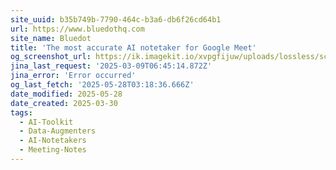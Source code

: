 ```yaml
---
site_uuid: b35b749b-7790-464c-b3a6-db6f26cd64b1
url: https://www.bluedothq.com
site_name: Bluedot
title: 'The most accurate AI notetaker for Google Meet'
og_screenshot_url: https://ik.imagekit.io/xvpgfijuw/uploads/lossless/screenshots/20250528_BluedotHQ_og_screenshot.jpeg
jina_last_request: '2025-03-09T06:45:14.872Z'
jina_error: 'Error occurred'
og_last_fetch: '2025-05-28T03:18:36.666Z'
date_modified: 2025-05-28
date_created: 2025-03-30
tags:
  - AI-Toolkit
  - Data-Augmenters
  - AI-Notetakers
  - Meeting-Notes
---
```


